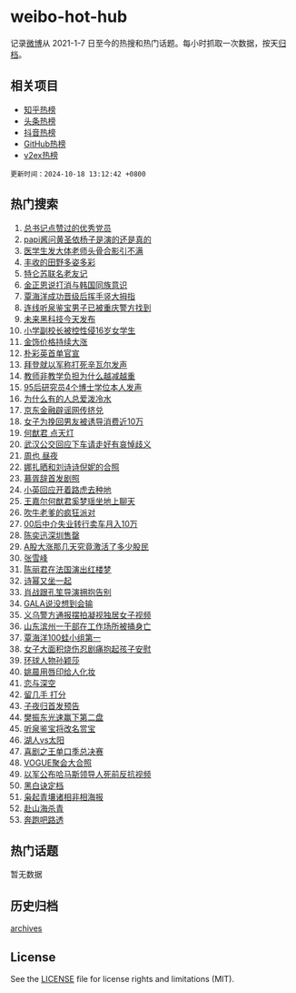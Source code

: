# weibo-hot-hub

记录[微博](https://www.weibo.com)从 2021-1-7 日至今的热搜和热门话题。每小时抓取一次数据，按天[归档](archives)。

## 相关项目

- [知乎热榜](https://github.com/lonnyzhang423/zhihu-hot-hub)
- [头条热榜](https://github.com/lonnyzhang423/toutiao-hot-hub)
- [抖音热榜](https://github.com/lonnyzhang423/douyin-hot-hub)
- [GitHub热榜](https://github.com/lonnyzhang423/github-hot-hub)
- [v2ex热榜](https://github.com/lonnyzhang423/v2ex-hot-hub)


`更新时间：2024-10-18 13:12:42 +0800`

## 热门搜索

1. [总书记点赞过的优秀党员](https://m.weibo.cn/search?containerid=100103type%3D1%26t%3D10%26q%3D%23%E6%80%BB%E4%B9%A6%E8%AE%B0%E7%82%B9%E8%B5%9E%E8%BF%87%E7%9A%84%E4%BC%98%E7%A7%80%E5%85%9A%E5%91%98%23&stream_entry_id=51&isnewpage=1&extparam=seat%3D1%26cate%3D10103%26filter_type%3Drealtimehot%26stream_entry_id%3D51%26c_type%3D51%26pos%3D0%26q%3D%2523%25E6%2580%25BB%25E4%25B9%25A6%25E8%25AE%25B0%25E7%2582%25B9%25E8%25B5%259E%25E8%25BF%2587%25E7%259A%2584%25E4%25BC%2598%25E7%25A7%2580%25E5%2585%259A%25E5%2591%2598%2523%26dgr%3D0%26display_time%3D1729228360%26pre_seqid%3D17292283609530257228037)
1. [papi酱问黄圣依杨子是演的还是真的](https://m.weibo.cn/search?containerid=100103type%3D1%26t%3D10%26q%3Dpapi%E9%85%B1%E9%97%AE%E9%BB%84%E5%9C%A3%E4%BE%9D%E6%9D%A8%E5%AD%90%E6%98%AF%E6%BC%94%E7%9A%84%E8%BF%98%E6%98%AF%E7%9C%9F%E7%9A%84&stream_entry_id=31&isnewpage=1&extparam=seat%3D1%26realpos%3D1%26lcate%3D5001%26stream_entry_id%3D31%26band_rank%3D1%26cate%3D5001%26filter_type%3Drealtimehot%26pos%3D0%26c_type%3D31%26flag%3D2%26q%3Dpapi%25E9%2585%25B1%25E9%2597%25AE%25E9%25BB%2584%25E5%259C%25A3%25E4%25BE%259D%25E6%259D%25A8%25E5%25AD%2590%25E6%2598%25AF%25E6%25BC%2594%25E7%259A%2584%25E8%25BF%2598%25E6%2598%25AF%25E7%259C%259F%25E7%259A%2584%26dgr%3D0%26display_time%3D1729228360%26pre_seqid%3D17292283609530257228037)
1. [医学生发大体老师头骨合影引不满](https://m.weibo.cn/search?containerid=100103type%3D1%26t%3D10%26q%3D%23%E5%8C%BB%E5%AD%A6%E7%94%9F%E5%8F%91%E5%A4%A7%E4%BD%93%E8%80%81%E5%B8%88%E5%A4%B4%E9%AA%A8%E5%90%88%E5%BD%B1%E5%BC%95%E4%B8%8D%E6%BB%A1%23&stream_entry_id=31&isnewpage=1&extparam=seat%3D1%26realpos%3D2%26lcate%3D5001%26stream_entry_id%3D31%26band_rank%3D2%26cate%3D5001%26filter_type%3Drealtimehot%26pos%3D1%26c_type%3D31%26flag%3D2%26q%3D%2523%25E5%258C%25BB%25E5%25AD%25A6%25E7%2594%259F%25E5%258F%2591%25E5%25A4%25A7%25E4%25BD%2593%25E8%2580%2581%25E5%25B8%2588%25E5%25A4%25B4%25E9%25AA%25A8%25E5%2590%2588%25E5%25BD%25B1%25E5%25BC%2595%25E4%25B8%258D%25E6%25BB%25A1%2523%26dgr%3D0%26display_time%3D1729228360%26pre_seqid%3D17292283609530257228037)
1. [丰收的田野多姿多彩](https://m.weibo.cn/search?containerid=100103type%3D1%26t%3D10%26q%3D%23%E4%B8%B0%E6%94%B6%E7%9A%84%E7%94%B0%E9%87%8E%E5%A4%9A%E5%A7%BF%E5%A4%9A%E5%BD%A9%23&stream_entry_id=31&isnewpage=1&extparam=seat%3D1%26realpos%3D3%26lcate%3D5001%26stream_entry_id%3D31%26band_rank%3D3%26cate%3D5001%26filter_type%3Drealtimehot%26pos%3D2%26c_type%3D31%26flag%3D0%26q%3D%2523%25E4%25B8%25B0%25E6%2594%25B6%25E7%259A%2584%25E7%2594%25B0%25E9%2587%258E%25E5%25A4%259A%25E5%25A7%25BF%25E5%25A4%259A%25E5%25BD%25A9%2523%26dgr%3D0%26display_time%3D1729228360%26pre_seqid%3D17292283609530257228037)
1. [特仑苏联名老友记](https://m.weibo.cn/search?containerid=100103type%3D1%26t%3D10%26q%3D%23%E7%89%B9%E4%BB%91%E8%8B%8F%E8%81%94%E5%90%8D%E8%80%81%E5%8F%8B%E8%AE%B0%23&stream_entry_id=31&isnewpage=1&extparam=seat%3D1%26adid%3D259323%26lcate%3D5001%26stream_entry_id%3D31%26band_rank%3D4%26cate%3D5001%26is_ad_pos%3D1%26filter_type%3Drealtimehot%26topic_ad%3D1%26c_type%3D31%26pos%3D3%26q%3D%2523%25E7%2589%25B9%25E4%25BB%2591%25E8%258B%258F%25E8%2581%2594%25E5%2590%258D%25E8%2580%2581%25E5%258F%258B%25E8%25AE%25B0%2523%26dgr%3D0%26display_time%3D1729228360%26pre_seqid%3D17292283609530257228037)
1. [金正恩说打消与韩国同族意识](https://m.weibo.cn/search?containerid=100103type%3D1%26t%3D10%26q%3D%23%E9%87%91%E6%AD%A3%E6%81%A9%E8%AF%B4%E6%89%93%E6%B6%88%E4%B8%8E%E9%9F%A9%E5%9B%BD%E5%90%8C%E6%97%8F%E6%84%8F%E8%AF%86%23&stream_entry_id=31&isnewpage=1&extparam=seat%3D1%26realpos%3D4%26lcate%3D5001%26stream_entry_id%3D31%26band_rank%3D4%26cate%3D5001%26filter_type%3Drealtimehot%26pos%3D4%26c_type%3D31%26flag%3D1%26q%3D%2523%25E9%2587%2591%25E6%25AD%25A3%25E6%2581%25A9%25E8%25AF%25B4%25E6%2589%2593%25E6%25B6%2588%25E4%25B8%258E%25E9%259F%25A9%25E5%259B%25BD%25E5%2590%258C%25E6%2597%258F%25E6%2584%258F%25E8%25AF%2586%2523%26dgr%3D0%26display_time%3D1729228360%26pre_seqid%3D17292283609530257228037)
1. [覃海洋成功晋级后挥手竖大拇指](https://m.weibo.cn/search?containerid=100103type%3D1%26t%3D10%26q%3D%23%E8%A6%83%E6%B5%B7%E6%B4%8B%E6%88%90%E5%8A%9F%E6%99%8B%E7%BA%A7%E5%90%8E%E6%8C%A5%E6%89%8B%E7%AB%96%E5%A4%A7%E6%8B%87%E6%8C%87%23&stream_entry_id=31&isnewpage=1&extparam=seat%3D1%26realpos%3D5%26lcate%3D5001%26stream_entry_id%3D31%26band_rank%3D5%26cate%3D5001%26filter_type%3Drealtimehot%26pos%3D5%26c_type%3D31%26flag%3D2%26q%3D%2523%25E8%25A6%2583%25E6%25B5%25B7%25E6%25B4%258B%25E6%2588%2590%25E5%258A%259F%25E6%2599%258B%25E7%25BA%25A7%25E5%2590%258E%25E6%258C%25A5%25E6%2589%258B%25E7%25AB%2596%25E5%25A4%25A7%25E6%258B%2587%25E6%258C%2587%2523%26dgr%3D0%26display_time%3D1729228360%26pre_seqid%3D17292283609530257228037)
1. [连线听泉鉴宝男子已被重庆警方找到](https://m.weibo.cn/search?containerid=100103type%3D1%26t%3D10%26q%3D%23%E8%BF%9E%E7%BA%BF%E5%90%AC%E6%B3%89%E9%89%B4%E5%AE%9D%E7%94%B7%E5%AD%90%E5%B7%B2%E8%A2%AB%E9%87%8D%E5%BA%86%E8%AD%A6%E6%96%B9%E6%89%BE%E5%88%B0%23&stream_entry_id=31&isnewpage=1&extparam=seat%3D1%26realpos%3D6%26lcate%3D5001%26stream_entry_id%3D31%26band_rank%3D6%26cate%3D5001%26filter_type%3Drealtimehot%26pos%3D6%26c_type%3D31%26flag%3D2%26q%3D%2523%25E8%25BF%259E%25E7%25BA%25BF%25E5%2590%25AC%25E6%25B3%2589%25E9%2589%25B4%25E5%25AE%259D%25E7%2594%25B7%25E5%25AD%2590%25E5%25B7%25B2%25E8%25A2%25AB%25E9%2587%258D%25E5%25BA%2586%25E8%25AD%25A6%25E6%2596%25B9%25E6%2589%25BE%25E5%2588%25B0%2523%26dgr%3D0%26display_time%3D1729228360%26pre_seqid%3D17292283609530257228037)
1. [未来黑科技今天发布](https://m.weibo.cn/search?containerid=100103type%3D1%26t%3D10%26q%3D%23%E6%9C%AA%E6%9D%A5%E9%BB%91%E7%A7%91%E6%8A%80%E4%BB%8A%E5%A4%A9%E5%8F%91%E5%B8%83%23&stream_entry_id=31&isnewpage=1&extparam=seat%3D1%26adid%3D259583%26lcate%3D5001%26stream_entry_id%3D31%26band_rank%3D7%26cate%3D5001%26is_ad_pos%3D1%26filter_type%3Drealtimehot%26topic_ad%3D1%26c_type%3D31%26pos%3D7%26q%3D%2523%25E6%259C%25AA%25E6%259D%25A5%25E9%25BB%2591%25E7%25A7%2591%25E6%258A%2580%25E4%25BB%258A%25E5%25A4%25A9%25E5%258F%2591%25E5%25B8%2583%2523%26dgr%3D0%26display_time%3D1729228360%26pre_seqid%3D17292283609530257228037)
1. [小学副校长被控性侵16岁女学生](https://m.weibo.cn/search?containerid=100103type%3D1%26t%3D10%26q%3D%23%E5%B0%8F%E5%AD%A6%E5%89%AF%E6%A0%A1%E9%95%BF%E8%A2%AB%E6%8E%A7%E6%80%A7%E4%BE%B516%E5%B2%81%E5%A5%B3%E5%AD%A6%E7%94%9F%23&stream_entry_id=31&isnewpage=1&extparam=seat%3D1%26realpos%3D7%26lcate%3D5001%26stream_entry_id%3D31%26band_rank%3D7%26cate%3D5001%26filter_type%3Drealtimehot%26pos%3D8%26c_type%3D31%26flag%3D1%26q%3D%2523%25E5%25B0%258F%25E5%25AD%25A6%25E5%2589%25AF%25E6%25A0%25A1%25E9%2595%25BF%25E8%25A2%25AB%25E6%258E%25A7%25E6%2580%25A7%25E4%25BE%25B516%25E5%25B2%2581%25E5%25A5%25B3%25E5%25AD%25A6%25E7%2594%259F%2523%26dgr%3D0%26display_time%3D1729228360%26pre_seqid%3D17292283609530257228037)
1. [金饰价格持续大涨](https://m.weibo.cn/search?containerid=100103type%3D1%26t%3D10%26q%3D%23%E9%87%91%E9%A5%B0%E4%BB%B7%E6%A0%BC%E6%8C%81%E7%BB%AD%E5%A4%A7%E6%B6%A8%23&stream_entry_id=31&isnewpage=1&extparam=seat%3D1%26realpos%3D8%26lcate%3D5001%26stream_entry_id%3D31%26band_rank%3D8%26cate%3D5001%26filter_type%3Drealtimehot%26pos%3D9%26c_type%3D31%26flag%3D1%26q%3D%2523%25E9%2587%2591%25E9%25A5%25B0%25E4%25BB%25B7%25E6%25A0%25BC%25E6%258C%2581%25E7%25BB%25AD%25E5%25A4%25A7%25E6%25B6%25A8%2523%26dgr%3D0%26display_time%3D1729228360%26pre_seqid%3D17292283609530257228037)
1. [朴彩英首单官宣](https://m.weibo.cn/search?containerid=100103type%3D1%26t%3D10%26q%3D%23%E6%9C%B4%E5%BD%A9%E8%8B%B1%E9%A6%96%E5%8D%95%E5%AE%98%E5%AE%A3%23&stream_entry_id=31&isnewpage=1&extparam=seat%3D1%26realpos%3D9%26lcate%3D5001%26stream_entry_id%3D31%26band_rank%3D9%26cate%3D5001%26filter_type%3Drealtimehot%26pos%3D10%26c_type%3D31%26flag%3D1%26q%3D%2523%25E6%259C%25B4%25E5%25BD%25A9%25E8%258B%25B1%25E9%25A6%2596%25E5%258D%2595%25E5%25AE%2598%25E5%25AE%25A3%2523%26dgr%3D0%26display_time%3D1729228360%26pre_seqid%3D17292283609530257228037)
1. [拜登就以军称打死辛瓦尔发声](https://m.weibo.cn/search?containerid=100103type%3D1%26t%3D10%26q%3D%23%E6%8B%9C%E7%99%BB%E5%B0%B1%E4%BB%A5%E5%86%9B%E7%A7%B0%E6%89%93%E6%AD%BB%E8%BE%9B%E7%93%A6%E5%B0%94%E5%8F%91%E5%A3%B0%23&stream_entry_id=31&isnewpage=1&extparam=seat%3D1%26realpos%3D10%26lcate%3D5001%26stream_entry_id%3D31%26band_rank%3D10%26cate%3D5001%26filter_type%3Drealtimehot%26pos%3D11%26c_type%3D31%26flag%3D1%26q%3D%2523%25E6%258B%259C%25E7%2599%25BB%25E5%25B0%25B1%25E4%25BB%25A5%25E5%2586%259B%25E7%25A7%25B0%25E6%2589%2593%25E6%25AD%25BB%25E8%25BE%259B%25E7%2593%25A6%25E5%25B0%2594%25E5%258F%2591%25E5%25A3%25B0%2523%26dgr%3D0%26display_time%3D1729228360%26pre_seqid%3D17292283609530257228037)
1. [教师非教学负担为什么越减越重](https://m.weibo.cn/search?containerid=100103type%3D1%26t%3D10%26q%3D%23%E6%95%99%E5%B8%88%E9%9D%9E%E6%95%99%E5%AD%A6%E8%B4%9F%E6%8B%85%E4%B8%BA%E4%BB%80%E4%B9%88%E8%B6%8A%E5%87%8F%E8%B6%8A%E9%87%8D%23&stream_entry_id=31&isnewpage=1&extparam=seat%3D1%26realpos%3D11%26lcate%3D5001%26stream_entry_id%3D31%26band_rank%3D11%26cate%3D5001%26filter_type%3Drealtimehot%26pos%3D12%26c_type%3D31%26flag%3D0%26q%3D%2523%25E6%2595%2599%25E5%25B8%2588%25E9%259D%259E%25E6%2595%2599%25E5%25AD%25A6%25E8%25B4%259F%25E6%258B%2585%25E4%25B8%25BA%25E4%25BB%2580%25E4%25B9%2588%25E8%25B6%258A%25E5%2587%258F%25E8%25B6%258A%25E9%2587%258D%2523%26dgr%3D0%26display_time%3D1729228360%26pre_seqid%3D17292283609530257228037)
1. [95后研究员4个博士学位本人发声](https://m.weibo.cn/search?containerid=100103type%3D1%26t%3D10%26q%3D%2395%E5%90%8E%E7%A0%94%E7%A9%B6%E5%91%984%E4%B8%AA%E5%8D%9A%E5%A3%AB%E5%AD%A6%E4%BD%8D%E6%9C%AC%E4%BA%BA%E5%8F%91%E5%A3%B0%23&stream_entry_id=31&isnewpage=1&extparam=seat%3D1%26realpos%3D12%26lcate%3D5001%26stream_entry_id%3D31%26band_rank%3D12%26cate%3D5001%26filter_type%3Drealtimehot%26pos%3D13%26c_type%3D31%26flag%3D1%26q%3D%252395%25E5%2590%258E%25E7%25A0%2594%25E7%25A9%25B6%25E5%2591%25984%25E4%25B8%25AA%25E5%258D%259A%25E5%25A3%25AB%25E5%25AD%25A6%25E4%25BD%258D%25E6%259C%25AC%25E4%25BA%25BA%25E5%258F%2591%25E5%25A3%25B0%2523%26dgr%3D0%26display_time%3D1729228360%26pre_seqid%3D17292283609530257228037)
1. [为什么有的人总爱泼冷水](https://m.weibo.cn/search?containerid=100103type%3D1%26t%3D10%26q%3D%23%E4%B8%BA%E4%BB%80%E4%B9%88%E6%9C%89%E7%9A%84%E4%BA%BA%E6%80%BB%E7%88%B1%E6%B3%BC%E5%86%B7%E6%B0%B4%23&stream_entry_id=31&isnewpage=1&extparam=seat%3D1%26realpos%3D13%26lcate%3D5001%26stream_entry_id%3D31%26band_rank%3D13%26cate%3D5001%26filter_type%3Drealtimehot%26pos%3D14%26c_type%3D31%26flag%3D1%26q%3D%2523%25E4%25B8%25BA%25E4%25BB%2580%25E4%25B9%2588%25E6%259C%2589%25E7%259A%2584%25E4%25BA%25BA%25E6%2580%25BB%25E7%2588%25B1%25E6%25B3%25BC%25E5%2586%25B7%25E6%25B0%25B4%2523%26dgr%3D0%26display_time%3D1729228360%26pre_seqid%3D17292283609530257228037)
1. [京东金融辟谣网传挤兑](https://m.weibo.cn/search?containerid=100103type%3D1%26t%3D10%26q%3D%23%E4%BA%AC%E4%B8%9C%E9%87%91%E8%9E%8D%E8%BE%9F%E8%B0%A3%E7%BD%91%E4%BC%A0%E6%8C%A4%E5%85%91%23&stream_entry_id=31&isnewpage=1&extparam=seat%3D1%26realpos%3D14%26lcate%3D5001%26stream_entry_id%3D31%26band_rank%3D14%26cate%3D5001%26filter_type%3Drealtimehot%26pos%3D15%26c_type%3D31%26flag%3D1%26q%3D%2523%25E4%25BA%25AC%25E4%25B8%259C%25E9%2587%2591%25E8%259E%258D%25E8%25BE%259F%25E8%25B0%25A3%25E7%25BD%2591%25E4%25BC%25A0%25E6%258C%25A4%25E5%2585%2591%2523%26dgr%3D0%26display_time%3D1729228360%26pre_seqid%3D17292283609530257228037)
1. [女子为挽回男友被诱导消费近10万](https://m.weibo.cn/search?containerid=100103type%3D1%26t%3D10%26q%3D%23%E5%A5%B3%E5%AD%90%E4%B8%BA%E6%8C%BD%E5%9B%9E%E7%94%B7%E5%8F%8B%E8%A2%AB%E8%AF%B1%E5%AF%BC%E6%B6%88%E8%B4%B9%E8%BF%9110%E4%B8%87%23&stream_entry_id=31&isnewpage=1&extparam=seat%3D1%26realpos%3D15%26lcate%3D5001%26stream_entry_id%3D31%26band_rank%3D15%26cate%3D5001%26filter_type%3Drealtimehot%26pos%3D16%26c_type%3D31%26flag%3D1%26q%3D%2523%25E5%25A5%25B3%25E5%25AD%2590%25E4%25B8%25BA%25E6%258C%25BD%25E5%259B%259E%25E7%2594%25B7%25E5%258F%258B%25E8%25A2%25AB%25E8%25AF%25B1%25E5%25AF%25BC%25E6%25B6%2588%25E8%25B4%25B9%25E8%25BF%259110%25E4%25B8%2587%2523%26dgr%3D0%26display_time%3D1729228360%26pre_seqid%3D17292283609530257228037)
1. [何猷君 点天灯](https://m.weibo.cn/search?containerid=100103type%3D1%26t%3D10%26q%3D%E4%BD%95%E7%8C%B7%E5%90%9B+%E7%82%B9%E5%A4%A9%E7%81%AF&stream_entry_id=31&isnewpage=1&extparam=seat%3D1%26realpos%3D16%26lcate%3D5001%26stream_entry_id%3D31%26band_rank%3D16%26cate%3D5001%26filter_type%3Drealtimehot%26pos%3D17%26c_type%3D31%26flag%3D2%26q%3D%25E4%25BD%2595%25E7%258C%25B7%25E5%2590%259B%2520%25E7%2582%25B9%25E5%25A4%25A9%25E7%2581%25AF%26dgr%3D0%26display_time%3D1729228360%26pre_seqid%3D17292283609530257228037)
1. [武汉公交回应下车请走好有哀悼歧义](https://m.weibo.cn/search?containerid=100103type%3D1%26t%3D10%26q%3D%23%E6%AD%A6%E6%B1%89%E5%85%AC%E4%BA%A4%E5%9B%9E%E5%BA%94%E4%B8%8B%E8%BD%A6%E8%AF%B7%E8%B5%B0%E5%A5%BD%E6%9C%89%E5%93%80%E6%82%BC%E6%AD%A7%E4%B9%89%23&stream_entry_id=31&isnewpage=1&extparam=seat%3D1%26realpos%3D17%26lcate%3D5001%26stream_entry_id%3D31%26band_rank%3D17%26cate%3D5001%26filter_type%3Drealtimehot%26pos%3D18%26c_type%3D31%26flag%3D0%26q%3D%2523%25E6%25AD%25A6%25E6%25B1%2589%25E5%2585%25AC%25E4%25BA%25A4%25E5%259B%259E%25E5%25BA%2594%25E4%25B8%258B%25E8%25BD%25A6%25E8%25AF%25B7%25E8%25B5%25B0%25E5%25A5%25BD%25E6%259C%2589%25E5%2593%2580%25E6%2582%25BC%25E6%25AD%25A7%25E4%25B9%2589%2523%26dgr%3D0%26display_time%3D1729228360%26pre_seqid%3D17292283609530257228037)
1. [周也 昼夜](https://m.weibo.cn/search?containerid=100103type%3D1%26t%3D10%26q%3D%E5%91%A8%E4%B9%9F+%E6%98%BC%E5%A4%9C&stream_entry_id=31&isnewpage=1&extparam=seat%3D1%26realpos%3D18%26lcate%3D5001%26stream_entry_id%3D31%26band_rank%3D18%26cate%3D5001%26filter_type%3Drealtimehot%26pos%3D19%26c_type%3D31%26flag%3D1%26q%3D%25E5%2591%25A8%25E4%25B9%259F%2520%25E6%2598%25BC%25E5%25A4%259C%26dgr%3D0%26display_time%3D1729228360%26pre_seqid%3D17292283609530257228037)
1. [娜扎晒和刘诗诗倪妮的合照](https://m.weibo.cn/search?containerid=100103type%3D1%26t%3D10%26q%3D%23%E5%A8%9C%E6%89%8E%E6%99%92%E5%92%8C%E5%88%98%E8%AF%97%E8%AF%97%E5%80%AA%E5%A6%AE%E7%9A%84%E5%90%88%E7%85%A7%23&stream_entry_id=31&isnewpage=1&extparam=seat%3D1%26realpos%3D19%26lcate%3D5001%26stream_entry_id%3D31%26band_rank%3D19%26cate%3D5001%26filter_type%3Drealtimehot%26pos%3D20%26c_type%3D31%26flag%3D1%26q%3D%2523%25E5%25A8%259C%25E6%2589%258E%25E6%2599%2592%25E5%2592%258C%25E5%2588%2598%25E8%25AF%2597%25E8%25AF%2597%25E5%2580%25AA%25E5%25A6%25AE%25E7%259A%2584%25E5%2590%2588%25E7%2585%25A7%2523%26dgr%3D0%26display_time%3D1729228360%26pre_seqid%3D17292283609530257228037)
1. [慕胥辞首发剧照](https://m.weibo.cn/search?containerid=100103type%3D1%26t%3D10%26q%3D%23%E6%85%95%E8%83%A5%E8%BE%9E%E9%A6%96%E5%8F%91%E5%89%A7%E7%85%A7%23&stream_entry_id=31&isnewpage=1&extparam=seat%3D1%26realpos%3D20%26lcate%3D5001%26stream_entry_id%3D31%26band_rank%3D20%26cate%3D5001%26filter_type%3Drealtimehot%26pos%3D21%26c_type%3D31%26flag%3D1%26q%3D%2523%25E6%2585%2595%25E8%2583%25A5%25E8%25BE%259E%25E9%25A6%2596%25E5%258F%2591%25E5%2589%25A7%25E7%2585%25A7%2523%26dgr%3D0%26display_time%3D1729228360%26pre_seqid%3D17292283609530257228037)
1. [小英回应开着路虎去种地](https://m.weibo.cn/search?containerid=100103type%3D1%26t%3D10%26q%3D%23%E5%B0%8F%E8%8B%B1%E5%9B%9E%E5%BA%94%E5%BC%80%E7%9D%80%E8%B7%AF%E8%99%8E%E5%8E%BB%E7%A7%8D%E5%9C%B0%23&stream_entry_id=31&isnewpage=1&extparam=seat%3D1%26realpos%3D21%26lcate%3D5001%26stream_entry_id%3D31%26band_rank%3D21%26cate%3D5001%26filter_type%3Drealtimehot%26pos%3D22%26c_type%3D31%26flag%3D0%26q%3D%2523%25E5%25B0%258F%25E8%258B%25B1%25E5%259B%259E%25E5%25BA%2594%25E5%25BC%2580%25E7%259D%2580%25E8%25B7%25AF%25E8%2599%258E%25E5%258E%25BB%25E7%25A7%258D%25E5%259C%25B0%2523%26dgr%3D0%26display_time%3D1729228360%26pre_seqid%3D17292283609530257228037)
1. [王嘉尔何猷君奚梦瑶坐地上聊天](https://m.weibo.cn/search?containerid=100103type%3D1%26t%3D10%26q%3D%23%E7%8E%8B%E5%98%89%E5%B0%94%E4%BD%95%E7%8C%B7%E5%90%9B%E5%A5%9A%E6%A2%A6%E7%91%B6%E5%9D%90%E5%9C%B0%E4%B8%8A%E8%81%8A%E5%A4%A9%23&stream_entry_id=31&isnewpage=1&extparam=seat%3D1%26realpos%3D22%26lcate%3D5001%26stream_entry_id%3D31%26band_rank%3D22%26cate%3D5001%26filter_type%3Drealtimehot%26pos%3D23%26c_type%3D31%26flag%3D0%26q%3D%2523%25E7%258E%258B%25E5%2598%2589%25E5%25B0%2594%25E4%25BD%2595%25E7%258C%25B7%25E5%2590%259B%25E5%25A5%259A%25E6%25A2%25A6%25E7%2591%25B6%25E5%259D%2590%25E5%259C%25B0%25E4%25B8%258A%25E8%2581%258A%25E5%25A4%25A9%2523%26dgr%3D0%26display_time%3D1729228360%26pre_seqid%3D17292283609530257228037)
1. [吹牛老爹的疯狂派对](https://m.weibo.cn/search?containerid=100103type%3D1%26t%3D10%26q%3D%E5%90%B9%E7%89%9B%E8%80%81%E7%88%B9%E7%9A%84%E7%96%AF%E7%8B%82%E6%B4%BE%E5%AF%B9&stream_entry_id=31&isnewpage=1&extparam=seat%3D1%26realpos%3D23%26lcate%3D5001%26stream_entry_id%3D31%26band_rank%3D23%26cate%3D5001%26filter_type%3Drealtimehot%26pos%3D24%26c_type%3D31%26flag%3D0%26q%3D%25E5%2590%25B9%25E7%2589%259B%25E8%2580%2581%25E7%2588%25B9%25E7%259A%2584%25E7%2596%25AF%25E7%258B%2582%25E6%25B4%25BE%25E5%25AF%25B9%26dgr%3D0%26display_time%3D1729228360%26pre_seqid%3D17292283609530257228037)
1. [00后中介失业转行卖车月入10万](https://m.weibo.cn/search?containerid=100103type%3D1%26t%3D10%26q%3D%2300%E5%90%8E%E4%B8%AD%E4%BB%8B%E5%A4%B1%E4%B8%9A%E8%BD%AC%E8%A1%8C%E5%8D%96%E8%BD%A6%E6%9C%88%E5%85%A510%E4%B8%87%23&stream_entry_id=31&isnewpage=1&extparam=seat%3D1%26realpos%3D24%26lcate%3D5001%26stream_entry_id%3D31%26band_rank%3D24%26cate%3D5001%26filter_type%3Drealtimehot%26pos%3D25%26c_type%3D31%26flag%3D1%26q%3D%252300%25E5%2590%258E%25E4%25B8%25AD%25E4%25BB%258B%25E5%25A4%25B1%25E4%25B8%259A%25E8%25BD%25AC%25E8%25A1%258C%25E5%258D%2596%25E8%25BD%25A6%25E6%259C%2588%25E5%2585%25A510%25E4%25B8%2587%2523%26dgr%3D0%26display_time%3D1729228360%26pre_seqid%3D17292283609530257228037)
1. [陈奕迅深圳售罄](https://m.weibo.cn/search?containerid=100103type%3D1%26t%3D10%26q%3D%E9%99%88%E5%A5%95%E8%BF%85%E6%B7%B1%E5%9C%B3%E5%94%AE%E7%BD%84&stream_entry_id=31&isnewpage=1&extparam=seat%3D1%26realpos%3D25%26lcate%3D5001%26stream_entry_id%3D31%26band_rank%3D25%26cate%3D5001%26filter_type%3Drealtimehot%26pos%3D26%26c_type%3D31%26flag%3D1%26q%3D%25E9%2599%2588%25E5%25A5%2595%25E8%25BF%2585%25E6%25B7%25B1%25E5%259C%25B3%25E5%2594%25AE%25E7%25BD%2584%26dgr%3D0%26display_time%3D1729228360%26pre_seqid%3D17292283609530257228037)
1. [A股大涨那几天究竟激活了多少股民](https://m.weibo.cn/search?containerid=100103type%3D1%26t%3D10%26q%3D%23A%E8%82%A1%E5%A4%A7%E6%B6%A8%E9%82%A3%E5%87%A0%E5%A4%A9%E7%A9%B6%E7%AB%9F%E6%BF%80%E6%B4%BB%E4%BA%86%E5%A4%9A%E5%B0%91%E8%82%A1%E6%B0%91%23&stream_entry_id=31&isnewpage=1&extparam=seat%3D1%26realpos%3D26%26lcate%3D5001%26stream_entry_id%3D31%26band_rank%3D26%26cate%3D5001%26filter_type%3Drealtimehot%26pos%3D27%26c_type%3D31%26flag%3D1%26q%3D%2523A%25E8%2582%25A1%25E5%25A4%25A7%25E6%25B6%25A8%25E9%2582%25A3%25E5%2587%25A0%25E5%25A4%25A9%25E7%25A9%25B6%25E7%25AB%259F%25E6%25BF%2580%25E6%25B4%25BB%25E4%25BA%2586%25E5%25A4%259A%25E5%25B0%2591%25E8%2582%25A1%25E6%25B0%2591%2523%26dgr%3D0%26display_time%3D1729228360%26pre_seqid%3D17292283609530257228037)
1. [张雪峰](https://m.weibo.cn/search?containerid=100103type%3D1%26t%3D10%26q%3D%E5%BC%A0%E9%9B%AA%E5%B3%B0&stream_entry_id=31&isnewpage=1&extparam=seat%3D1%26realpos%3D27%26lcate%3D5001%26stream_entry_id%3D31%26band_rank%3D27%26cate%3D5001%26filter_type%3Drealtimehot%26pos%3D28%26c_type%3D31%26flag%3D0%26q%3D%25E5%25BC%25A0%25E9%259B%25AA%25E5%25B3%25B0%26dgr%3D0%26display_time%3D1729228360%26pre_seqid%3D17292283609530257228037)
1. [陈丽君在法国演出红楼梦](https://m.weibo.cn/search?containerid=100103type%3D1%26t%3D10%26q%3D%23%E9%99%88%E4%B8%BD%E5%90%9B%E5%9C%A8%E6%B3%95%E5%9B%BD%E6%BC%94%E5%87%BA%E7%BA%A2%E6%A5%BC%E6%A2%A6%23&stream_entry_id=31&isnewpage=1&extparam=seat%3D1%26realpos%3D28%26lcate%3D5001%26stream_entry_id%3D31%26band_rank%3D28%26cate%3D5001%26filter_type%3Drealtimehot%26pos%3D29%26c_type%3D31%26flag%3D1%26q%3D%2523%25E9%2599%2588%25E4%25B8%25BD%25E5%2590%259B%25E5%259C%25A8%25E6%25B3%2595%25E5%259B%25BD%25E6%25BC%2594%25E5%2587%25BA%25E7%25BA%25A2%25E6%25A5%25BC%25E6%25A2%25A6%2523%26dgr%3D0%26display_time%3D1729228360%26pre_seqid%3D17292283609530257228037)
1. [诗幂又坐一起](https://m.weibo.cn/search?containerid=100103type%3D1%26t%3D10%26q%3D%23%E8%AF%97%E5%B9%82%E5%8F%88%E5%9D%90%E4%B8%80%E8%B5%B7%23&stream_entry_id=31&isnewpage=1&extparam=seat%3D1%26realpos%3D29%26lcate%3D5001%26stream_entry_id%3D31%26band_rank%3D29%26cate%3D5001%26filter_type%3Drealtimehot%26pos%3D30%26c_type%3D31%26flag%3D0%26q%3D%2523%25E8%25AF%2597%25E5%25B9%2582%25E5%258F%2588%25E5%259D%2590%25E4%25B8%2580%25E8%25B5%25B7%2523%26dgr%3D0%26display_time%3D1729228360%26pre_seqid%3D17292283609530257228037)
1. [肖战跟孔笙导演拥抱告别](https://m.weibo.cn/search?containerid=100103type%3D1%26t%3D10%26q%3D%23%E8%82%96%E6%88%98%E8%B7%9F%E5%AD%94%E7%AC%99%E5%AF%BC%E6%BC%94%E6%8B%A5%E6%8A%B1%E5%91%8A%E5%88%AB%23&stream_entry_id=31&isnewpage=1&extparam=seat%3D1%26realpos%3D30%26lcate%3D5001%26stream_entry_id%3D31%26band_rank%3D30%26cate%3D5001%26filter_type%3Drealtimehot%26pos%3D31%26c_type%3D31%26flag%3D0%26q%3D%2523%25E8%2582%2596%25E6%2588%2598%25E8%25B7%259F%25E5%25AD%2594%25E7%25AC%2599%25E5%25AF%25BC%25E6%25BC%2594%25E6%258B%25A5%25E6%258A%25B1%25E5%2591%258A%25E5%2588%25AB%2523%26dgr%3D0%26display_time%3D1729228360%26pre_seqid%3D17292283609530257228037)
1. [GALA说没想到会输](https://m.weibo.cn/search?containerid=100103type%3D1%26t%3D10%26q%3D%23GALA%E8%AF%B4%E6%B2%A1%E6%83%B3%E5%88%B0%E4%BC%9A%E8%BE%93%23&stream_entry_id=31&isnewpage=1&extparam=seat%3D1%26realpos%3D31%26lcate%3D5001%26stream_entry_id%3D31%26band_rank%3D31%26cate%3D5001%26filter_type%3Drealtimehot%26pos%3D32%26c_type%3D31%26flag%3D1%26q%3D%2523GALA%25E8%25AF%25B4%25E6%25B2%25A1%25E6%2583%25B3%25E5%2588%25B0%25E4%25BC%259A%25E8%25BE%2593%2523%26dgr%3D0%26display_time%3D1729228360%26pre_seqid%3D17292283609530257228037)
1. [义乌警方通报摆拍凝视独居女子视频](https://m.weibo.cn/search?containerid=100103type%3D1%26t%3D10%26q%3D%23%E4%B9%89%E4%B9%8C%E8%AD%A6%E6%96%B9%E9%80%9A%E6%8A%A5%E6%91%86%E6%8B%8D%E5%87%9D%E8%A7%86%E7%8B%AC%E5%B1%85%E5%A5%B3%E5%AD%90%E8%A7%86%E9%A2%91%23&stream_entry_id=31&isnewpage=1&extparam=seat%3D1%26realpos%3D32%26lcate%3D5001%26stream_entry_id%3D31%26band_rank%3D32%26cate%3D5001%26filter_type%3Drealtimehot%26pos%3D33%26c_type%3D31%26flag%3D1%26q%3D%2523%25E4%25B9%2589%25E4%25B9%258C%25E8%25AD%25A6%25E6%2596%25B9%25E9%2580%259A%25E6%258A%25A5%25E6%2591%2586%25E6%258B%258D%25E5%2587%259D%25E8%25A7%2586%25E7%258B%25AC%25E5%25B1%2585%25E5%25A5%25B3%25E5%25AD%2590%25E8%25A7%2586%25E9%25A2%2591%2523%26dgr%3D0%26display_time%3D1729228360%26pre_seqid%3D17292283609530257228037)
1. [山东滨州一干部在工作场所被捅身亡](https://m.weibo.cn/search?containerid=100103type%3D1%26t%3D10%26q%3D%23%E5%B1%B1%E4%B8%9C%E6%BB%A8%E5%B7%9E%E4%B8%80%E5%B9%B2%E9%83%A8%E5%9C%A8%E5%B7%A5%E4%BD%9C%E5%9C%BA%E6%89%80%E8%A2%AB%E6%8D%85%E8%BA%AB%E4%BA%A1%23&stream_entry_id=31&isnewpage=1&extparam=seat%3D1%26realpos%3D33%26lcate%3D5001%26stream_entry_id%3D31%26band_rank%3D33%26cate%3D5001%26filter_type%3Drealtimehot%26pos%3D34%26c_type%3D31%26flag%3D1%26q%3D%2523%25E5%25B1%25B1%25E4%25B8%259C%25E6%25BB%25A8%25E5%25B7%259E%25E4%25B8%2580%25E5%25B9%25B2%25E9%2583%25A8%25E5%259C%25A8%25E5%25B7%25A5%25E4%25BD%259C%25E5%259C%25BA%25E6%2589%2580%25E8%25A2%25AB%25E6%258D%2585%25E8%25BA%25AB%25E4%25BA%25A1%2523%26dgr%3D0%26display_time%3D1729228360%26pre_seqid%3D17292283609530257228037)
1. [覃海洋100蛙小组第一](https://m.weibo.cn/search?containerid=100103type%3D1%26t%3D10%26q%3D%23%E8%A6%83%E6%B5%B7%E6%B4%8B100%E8%9B%99%E5%B0%8F%E7%BB%84%E7%AC%AC%E4%B8%80%23&stream_entry_id=31&isnewpage=1&extparam=seat%3D1%26realpos%3D34%26lcate%3D5001%26stream_entry_id%3D31%26band_rank%3D34%26cate%3D5001%26filter_type%3Drealtimehot%26pos%3D35%26c_type%3D31%26flag%3D0%26q%3D%2523%25E8%25A6%2583%25E6%25B5%25B7%25E6%25B4%258B100%25E8%259B%2599%25E5%25B0%258F%25E7%25BB%2584%25E7%25AC%25AC%25E4%25B8%2580%2523%26dgr%3D0%26display_time%3D1729228360%26pre_seqid%3D17292283609530257228037)
1. [女子大面积烧伤忍剧痛抱起孩子安慰](https://m.weibo.cn/search?containerid=100103type%3D1%26t%3D10%26q%3D%23%E5%A5%B3%E5%AD%90%E5%A4%A7%E9%9D%A2%E7%A7%AF%E7%83%A7%E4%BC%A4%E5%BF%8D%E5%89%A7%E7%97%9B%E6%8A%B1%E8%B5%B7%E5%AD%A9%E5%AD%90%E5%AE%89%E6%85%B0%23&stream_entry_id=31&isnewpage=1&extparam=seat%3D1%26realpos%3D35%26lcate%3D5001%26stream_entry_id%3D31%26band_rank%3D35%26cate%3D5001%26filter_type%3Drealtimehot%26pos%3D36%26c_type%3D31%26flag%3D1%26q%3D%2523%25E5%25A5%25B3%25E5%25AD%2590%25E5%25A4%25A7%25E9%259D%25A2%25E7%25A7%25AF%25E7%2583%25A7%25E4%25BC%25A4%25E5%25BF%258D%25E5%2589%25A7%25E7%2597%259B%25E6%258A%25B1%25E8%25B5%25B7%25E5%25AD%25A9%25E5%25AD%2590%25E5%25AE%2589%25E6%2585%25B0%2523%26dgr%3D0%26display_time%3D1729228360%26pre_seqid%3D17292283609530257228037)
1. [环球人物孙颖莎](https://m.weibo.cn/search?containerid=100103type%3D1%26t%3D10%26q%3D%E7%8E%AF%E7%90%83%E4%BA%BA%E7%89%A9%E5%AD%99%E9%A2%96%E8%8E%8E&stream_entry_id=31&isnewpage=1&extparam=seat%3D1%26realpos%3D36%26lcate%3D5001%26stream_entry_id%3D31%26band_rank%3D36%26cate%3D5001%26filter_type%3Drealtimehot%26pos%3D37%26c_type%3D31%26flag%3D0%26q%3D%25E7%258E%25AF%25E7%2590%2583%25E4%25BA%25BA%25E7%2589%25A9%25E5%25AD%2599%25E9%25A2%2596%25E8%258E%258E%26dgr%3D0%26display_time%3D1729228360%26pre_seqid%3D17292283609530257228037)
1. [姚晨用唇印给人化妆](https://m.weibo.cn/search?containerid=100103type%3D1%26t%3D10%26q%3D%E5%A7%9A%E6%99%A8%E7%94%A8%E5%94%87%E5%8D%B0%E7%BB%99%E4%BA%BA%E5%8C%96%E5%A6%86&stream_entry_id=31&isnewpage=1&extparam=seat%3D1%26realpos%3D37%26lcate%3D5001%26stream_entry_id%3D31%26band_rank%3D37%26cate%3D5001%26filter_type%3Drealtimehot%26pos%3D38%26c_type%3D31%26flag%3D1%26q%3D%25E5%25A7%259A%25E6%2599%25A8%25E7%2594%25A8%25E5%2594%2587%25E5%258D%25B0%25E7%25BB%2599%25E4%25BA%25BA%25E5%258C%2596%25E5%25A6%2586%26dgr%3D0%26display_time%3D1729228360%26pre_seqid%3D17292283609530257228037)
1. [恋与深空](https://m.weibo.cn/search?containerid=100103type%3D1%26t%3D10%26q%3D%E6%81%8B%E4%B8%8E%E6%B7%B1%E7%A9%BA&stream_entry_id=31&isnewpage=1&extparam=seat%3D1%26realpos%3D38%26lcate%3D5001%26stream_entry_id%3D31%26band_rank%3D38%26cate%3D5001%26filter_type%3Drealtimehot%26pos%3D39%26c_type%3D31%26flag%3D0%26q%3D%25E6%2581%258B%25E4%25B8%258E%25E6%25B7%25B1%25E7%25A9%25BA%26dgr%3D0%26display_time%3D1729228360%26pre_seqid%3D17292283609530257228037)
1. [留几手 打分](https://m.weibo.cn/search?containerid=100103type%3D1%26t%3D10%26q%3D%E7%95%99%E5%87%A0%E6%89%8B+%E6%89%93%E5%88%86&stream_entry_id=31&isnewpage=1&extparam=seat%3D1%26realpos%3D39%26lcate%3D5001%26stream_entry_id%3D31%26band_rank%3D39%26cate%3D5001%26filter_type%3Drealtimehot%26pos%3D40%26c_type%3D31%26flag%3D1%26q%3D%25E7%2595%2599%25E5%2587%25A0%25E6%2589%258B%2520%25E6%2589%2593%25E5%2588%2586%26dgr%3D0%26display_time%3D1729228360%26pre_seqid%3D17292283609530257228037)
1. [子夜归首发预告](https://m.weibo.cn/search?containerid=100103type%3D1%26t%3D10%26q%3D%23%E5%AD%90%E5%A4%9C%E5%BD%92%E9%A6%96%E5%8F%91%E9%A2%84%E5%91%8A%23&stream_entry_id=31&isnewpage=1&extparam=seat%3D1%26realpos%3D40%26lcate%3D5001%26stream_entry_id%3D31%26band_rank%3D40%26cate%3D5001%26filter_type%3Drealtimehot%26pos%3D41%26c_type%3D31%26flag%3D1%26q%3D%2523%25E5%25AD%2590%25E5%25A4%259C%25E5%25BD%2592%25E9%25A6%2596%25E5%258F%2591%25E9%25A2%2584%25E5%2591%258A%2523%26dgr%3D0%26display_time%3D1729228360%26pre_seqid%3D17292283609530257228037)
1. [樊振东光速赢下第二盘](https://m.weibo.cn/search?containerid=100103type%3D1%26t%3D10%26q%3D%23%E6%A8%8A%E6%8C%AF%E4%B8%9C%E5%85%89%E9%80%9F%E8%B5%A2%E4%B8%8B%E7%AC%AC%E4%BA%8C%E7%9B%98%23&stream_entry_id=31&isnewpage=1&extparam=seat%3D1%26realpos%3D41%26lcate%3D5001%26stream_entry_id%3D31%26band_rank%3D41%26cate%3D5001%26filter_type%3Drealtimehot%26pos%3D42%26c_type%3D31%26flag%3D0%26q%3D%2523%25E6%25A8%258A%25E6%258C%25AF%25E4%25B8%259C%25E5%2585%2589%25E9%2580%259F%25E8%25B5%25A2%25E4%25B8%258B%25E7%25AC%25AC%25E4%25BA%258C%25E7%259B%2598%2523%26dgr%3D0%26display_time%3D1729228360%26pre_seqid%3D17292283609530257228037)
1. [听泉鉴宝将改名赏宝](https://m.weibo.cn/search?containerid=100103type%3D1%26t%3D10%26q%3D%23%E5%90%AC%E6%B3%89%E9%89%B4%E5%AE%9D%E5%B0%86%E6%94%B9%E5%90%8D%E8%B5%8F%E5%AE%9D%23&stream_entry_id=31&isnewpage=1&extparam=seat%3D1%26realpos%3D42%26lcate%3D5001%26stream_entry_id%3D31%26band_rank%3D42%26cate%3D5001%26filter_type%3Drealtimehot%26pos%3D43%26c_type%3D31%26flag%3D0%26q%3D%2523%25E5%2590%25AC%25E6%25B3%2589%25E9%2589%25B4%25E5%25AE%259D%25E5%25B0%2586%25E6%2594%25B9%25E5%2590%258D%25E8%25B5%258F%25E5%25AE%259D%2523%26dgr%3D0%26display_time%3D1729228360%26pre_seqid%3D17292283609530257228037)
1. [湖人vs太阳](https://m.weibo.cn/search?containerid=100103type%3D1%26t%3D10%26q%3D%23%E6%B9%96%E4%BA%BAvs%E5%A4%AA%E9%98%B3%23&stream_entry_id=31&isnewpage=1&extparam=seat%3D1%26realpos%3D43%26lcate%3D5001%26stream_entry_id%3D31%26band_rank%3D43%26cate%3D5001%26filter_type%3Drealtimehot%26pos%3D44%26c_type%3D31%26flag%3D1%26q%3D%2523%25E6%25B9%2596%25E4%25BA%25BAvs%25E5%25A4%25AA%25E9%2598%25B3%2523%26dgr%3D0%26display_time%3D1729228360%26pre_seqid%3D17292283609530257228037)
1. [喜剧之王单口季总决赛](https://m.weibo.cn/search?containerid=100103type%3D1%26t%3D10%26q%3D%E5%96%9C%E5%89%A7%E4%B9%8B%E7%8E%8B%E5%8D%95%E5%8F%A3%E5%AD%A3%E6%80%BB%E5%86%B3%E8%B5%9B&stream_entry_id=31&isnewpage=1&extparam=seat%3D1%26realpos%3D44%26lcate%3D5001%26stream_entry_id%3D31%26band_rank%3D44%26cate%3D5001%26filter_type%3Drealtimehot%26pos%3D45%26c_type%3D31%26flag%3D1%26q%3D%25E5%2596%259C%25E5%2589%25A7%25E4%25B9%258B%25E7%258E%258B%25E5%258D%2595%25E5%258F%25A3%25E5%25AD%25A3%25E6%2580%25BB%25E5%2586%25B3%25E8%25B5%259B%26dgr%3D0%26display_time%3D1729228360%26pre_seqid%3D17292283609530257228037)
1. [VOGUE聚会大合照](https://m.weibo.cn/search?containerid=100103type%3D1%26t%3D10%26q%3D%23VOGUE%E8%81%9A%E4%BC%9A%E5%A4%A7%E5%90%88%E7%85%A7%23&stream_entry_id=31&isnewpage=1&extparam=seat%3D1%26realpos%3D45%26lcate%3D5001%26stream_entry_id%3D31%26band_rank%3D45%26cate%3D5001%26filter_type%3Drealtimehot%26pos%3D46%26c_type%3D31%26flag%3D0%26q%3D%2523VOGUE%25E8%2581%259A%25E4%25BC%259A%25E5%25A4%25A7%25E5%2590%2588%25E7%2585%25A7%2523%26dgr%3D0%26display_time%3D1729228360%26pre_seqid%3D17292283609530257228037)
1. [以军公布哈马斯领导人死前反抗视频](https://m.weibo.cn/search?containerid=100103type%3D1%26t%3D10%26q%3D%23%E4%BB%A5%E5%86%9B%E5%85%AC%E5%B8%83%E5%93%88%E9%A9%AC%E6%96%AF%E9%A2%86%E5%AF%BC%E4%BA%BA%E6%AD%BB%E5%89%8D%E5%8F%8D%E6%8A%97%E8%A7%86%E9%A2%91%23&stream_entry_id=31&isnewpage=1&extparam=seat%3D1%26realpos%3D46%26lcate%3D5001%26stream_entry_id%3D31%26band_rank%3D46%26cate%3D5001%26filter_type%3Drealtimehot%26pos%3D47%26c_type%3D31%26flag%3D0%26q%3D%2523%25E4%25BB%25A5%25E5%2586%259B%25E5%2585%25AC%25E5%25B8%2583%25E5%2593%2588%25E9%25A9%25AC%25E6%2596%25AF%25E9%25A2%2586%25E5%25AF%25BC%25E4%25BA%25BA%25E6%25AD%25BB%25E5%2589%258D%25E5%258F%258D%25E6%258A%2597%25E8%25A7%2586%25E9%25A2%2591%2523%26dgr%3D0%26display_time%3D1729228360%26pre_seqid%3D17292283609530257228037)
1. [黑白诀定档](https://m.weibo.cn/search?containerid=100103type%3D1%26t%3D10%26q%3D%23%E9%BB%91%E7%99%BD%E8%AF%80%E5%AE%9A%E6%A1%A3%23&stream_entry_id=31&isnewpage=1&extparam=seat%3D1%26realpos%3D47%26lcate%3D5001%26stream_entry_id%3D31%26band_rank%3D47%26cate%3D5001%26filter_type%3Drealtimehot%26pos%3D48%26c_type%3D31%26flag%3D1%26q%3D%2523%25E9%25BB%2591%25E7%2599%25BD%25E8%25AF%2580%25E5%25AE%259A%25E6%25A1%25A3%2523%26dgr%3D0%26display_time%3D1729228360%26pre_seqid%3D17292283609530257228037)
1. [枭起青壤诸相非相海报](https://m.weibo.cn/search?containerid=100103type%3D1%26t%3D10%26q%3D%23%E6%9E%AD%E8%B5%B7%E9%9D%92%E5%A3%A4%E8%AF%B8%E7%9B%B8%E9%9D%9E%E7%9B%B8%E6%B5%B7%E6%8A%A5%23&stream_entry_id=31&isnewpage=1&extparam=seat%3D1%26realpos%3D48%26lcate%3D5001%26stream_entry_id%3D31%26band_rank%3D48%26cate%3D5001%26filter_type%3Drealtimehot%26pos%3D49%26c_type%3D31%26flag%3D1%26q%3D%2523%25E6%259E%25AD%25E8%25B5%25B7%25E9%259D%2592%25E5%25A3%25A4%25E8%25AF%25B8%25E7%259B%25B8%25E9%259D%259E%25E7%259B%25B8%25E6%25B5%25B7%25E6%258A%25A5%2523%26dgr%3D0%26display_time%3D1729228360%26pre_seqid%3D17292283609530257228037)
1. [赴山海杀青](https://m.weibo.cn/search?containerid=100103type%3D1%26t%3D10%26q%3D%23%E8%B5%B4%E5%B1%B1%E6%B5%B7%E6%9D%80%E9%9D%92%23&stream_entry_id=31&isnewpage=1&extparam=seat%3D1%26realpos%3D49%26lcate%3D5001%26stream_entry_id%3D31%26band_rank%3D49%26cate%3D5001%26filter_type%3Drealtimehot%26pos%3D50%26c_type%3D31%26flag%3D1%26q%3D%2523%25E8%25B5%25B4%25E5%25B1%25B1%25E6%25B5%25B7%25E6%259D%2580%25E9%259D%2592%2523%26dgr%3D0%26display_time%3D1729228360%26pre_seqid%3D17292283609530257228037)
1. [奔跑吧路透](https://m.weibo.cn/search?containerid=100103type%3D1%26t%3D10%26q%3D%E5%A5%94%E8%B7%91%E5%90%A7%E8%B7%AF%E9%80%8F&stream_entry_id=31&isnewpage=1&extparam=seat%3D1%26realpos%3D50%26lcate%3D5001%26stream_entry_id%3D31%26band_rank%3D50%26cate%3D5001%26filter_type%3Drealtimehot%26pos%3D51%26c_type%3D31%26flag%3D0%26q%3D%25E5%25A5%2594%25E8%25B7%2591%25E5%2590%25A7%25E8%25B7%25AF%25E9%2580%258F%26dgr%3D0%26display_time%3D1729228360%26pre_seqid%3D17292283609530257228037)

## 热门话题

暂无数据

## 历史归档

[archives](archives)

## License

See the [LICENSE](LICENSE) file for license rights and limitations (MIT).
